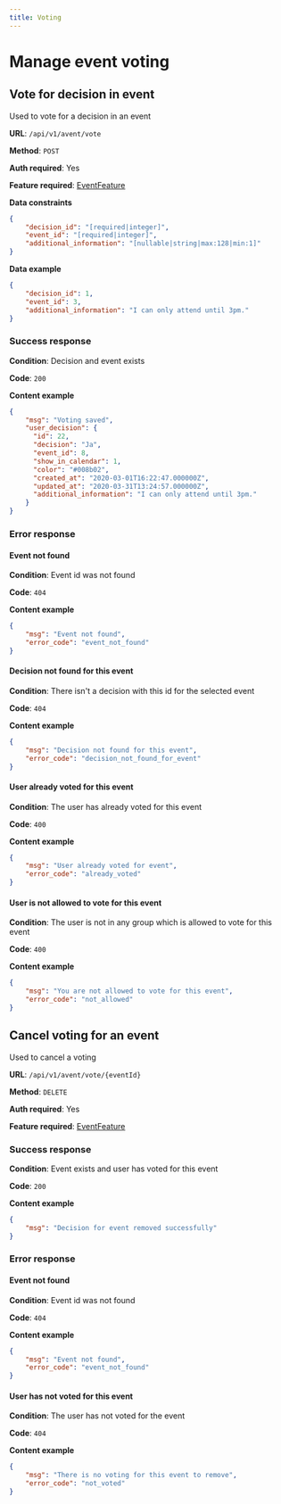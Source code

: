 ```yaml
---
title: Voting
---
```


# Manage event voting

## Vote for decision in event
Used to vote for a decision in an event

**URL**: `/api/v1/avent/vote`

**Method**: `POST`

**Auth required**: Yes

**Feature required**: [EventFeature](./index.md#feature-disabled-response)

**Data constraints**
```json
{
    "decision_id": "[required|integer]",
    "event_id": "[required|integer]",
    "additional_information": "[nullable|string|max:128|min:1]"
}
```

**Data example**
```json
{
    "decision_id": 1,
    "event_id": 3,
    "additional_information": "I can only attend until 3pm."
}
```

### Success response
**Condition**: Decision and event exists

**Code**: `200`

**Content example**
```json
{
    "msg": "Voting saved",
    "user_decision": {
      "id": 22,
      "decision": "Ja",
      "event_id": 8,
      "show_in_calendar": 1,
      "color": "#008b02",
      "created_at": "2020-03-01T16:22:47.000000Z",
      "updated_at": "2020-03-31T13:24:57.000000Z",
      "additional_information": "I can only attend until 3pm."
    }
}
```

### Error response
#### Event not found
**Condition**: Event id was not found

**Code**: `404`

**Content example**
```json
{
    "msg": "Event not found",
    "error_code": "event_not_found"
}
```

#### Decision not found for this event
**Condition**: There isn't a decision with this id for the selected event

**Code**: `404`

**Content example**
```json
{
    "msg": "Decision not found for this event",
    "error_code": "decision_not_found_for_event"
}
```

#### User already voted for this event
**Condition**: The user has already voted for this event

**Code**: `400`

**Content example**
```json
{
    "msg": "User already voted for event",
    "error_code": "already_voted"
}
```

#### User is not allowed to vote for this event
**Condition**: The user is not in any group which is allowed to vote for this event

**Code**: `400`

**Content example**
```json
{
    "msg": "You are not allowed to vote for this event",
    "error_code": "not_allowed"
}
```

## Cancel voting for an event
Used to cancel a voting

**URL**: `/api/v1/avent/vote/{eventId}`

**Method**: `DELETE`

**Auth required**: Yes

**Feature required**: [EventFeature](./index.md#feature-disabled-response)

### Success response
**Condition**: Event exists and user has voted for this event

**Code**: `200`

**Content example**
```json
{
    "msg": "Decision for event removed successfully"
}
```

### Error response
#### Event not found
**Condition**: Event id was not found

**Code**: `404`

**Content example**
```json
{
    "msg": "Event not found",
    "error_code": "event_not_found"
}
```

#### User has not voted for this event
**Condition**: The user has not voted for the event

**Code**: `404`

**Content example**
```json
{
    "msg": "There is no voting for this event to remove",
    "error_code": "not_voted"
}
```

